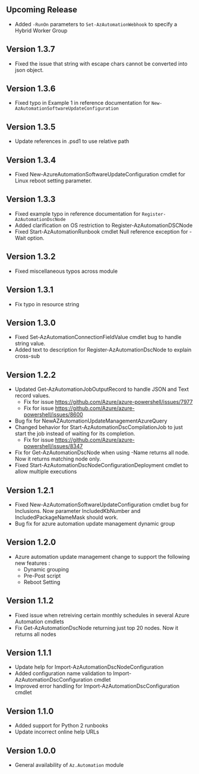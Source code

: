 <!--
    Please leave this section at the top of the change log.

    Changes for the upcoming release should go under the section titled "Upcoming Release", and should adhere to the following format:

    ## Upcoming Release
    * Overview of change #1
        - Additional information about change #1
    * Overview of change #2
        - Additional information about change #2
        - Additional information about change #2
    * Overview of change #3
    * Overview of change #4
        - Additional information about change #4

    ## YYYY.MM.DD - Version X.Y.Z (Previous Release)
    * Overview of change #1
        - Additional information about change #1
-->
## Upcoming Release
* Added `-RunOn` parameters to `Set-AzAutomationWebhook` to specify a Hybrid Worker Group

## Version 1.3.7
* Fixed the issue that string with escape chars cannot be converted into json object.

## Version 1.3.6
* Fixed typo in Example 1 in reference documentation for `New-AzAutomationSoftwareUpdateConfiguration`

## Version 1.3.5
* Update references in .psd1 to use relative path

## Version 1.3.4

* Fixed New-AzureAutomationSoftwareUpdateConfiguration cmdlet for Linux reboot setting parameter. 

## Version 1.3.3
* Fixed example typo in reference documentation for `Register-AzAutomationDscNode`
* Added clarification on OS restriction to Register-AzAutomationDSCNode
* Fixed Start-AzAutomationRunbook cmdlet Null reference exception for -Wait option.

## Version 1.3.2
* Fixed miscellaneous typos across module

## Version 1.3.1
* Fix typo in resource string

## Version 1.3.0
* Fixed Set-AzAutomationConnectionFieldValue cmdlet bug to handle string value.
* Added text to description for Register-AzAutomationDscNode to explain cross-sub

## Version 1.2.2
* Updated Get-AzAutomationJobOutputRecord to handle JSON and Text record values.
    - Fix for issue https://github.com/Azure/azure-powershell/issues/7977
    - Fix for issue https://github.com/Azure/azure-powershell/issues/8600
* Bug fix for NewAZAutomationUpdateManagementAzureQuery
* Changed behavior for Start-AzAutomationDscCompilationJob to just start the job instead of waiting for its completion.
    * Fix for issue https://github.com/Azure/azure-powershell/issues/8347
* Fix for Get-AzAutomationDscNode when using -Name returns all node. Now it returns matching node only.
* Fixed Start-AzAutomationDscNodeConfigurationDeployment cmdlet to allow multiple executions

## Version 1.2.1
* Fixed New-AzAutomationSoftwareUpdateConfiguration cmdlet bug for Inclusions. Now parameter IncludedKbNumber and IncludedPackageNameMask should work.
* Bug fix for azure automation update management dynamic group

## Version 1.2.0
* Azure automation update management change to support the following new features :
    * Dynamic grouping
    * Pre-Post script
    * Reboot Setting

## Version 1.1.2
* Fixed issue when retreiving certain monthly schedules in several Azure Automation cmdlets
* Fix Get-AzAutomationDscNode returning just top 20 nodes. Now it returns all nodes

## Version 1.1.1
* Update help for Import-AzAutomationDscNodeConfiguration
* Added configuration name validation to Import-AzAutomationDscConfiguration cmdlet
* Improved error handling for Import-AzAutomationDscConfiguration cmdlet

## Version 1.1.0
* Added support for Python 2 runbooks
* Update incorrect online help URLs

## Version 1.0.0
* General availability of `Az.Automation` module
